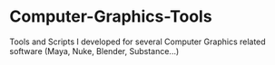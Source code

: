 # Computer-Graphics-Tools
Tools and Scripts I developed for several Computer Graphics related software (Maya, Nuke, Blender, Substance...)
